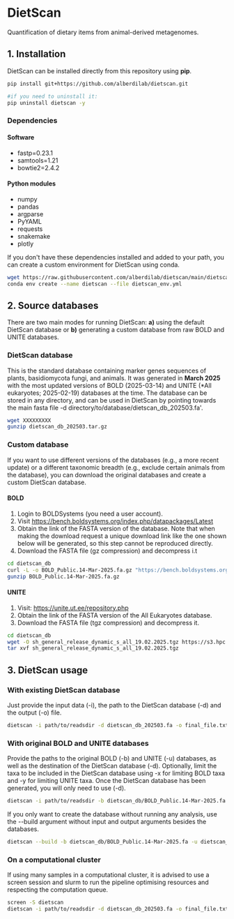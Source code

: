 # DietScan

Quantification of dietary items from animal-derived metagenomes.

## 1. Installation

DietScan can be installed directly from this repository using **pip**.

```sh
pip install git+https://github.com/alberdilab/dietscan.git

#if you need to uninstall it:
pip uninstall dietscan -y
```

### Dependencies

#### Software

- fastp=0.23.1
- samtools=1.21
- bowtie2=2.4.2

#### Python modules

- numpy
- pandas
- argparse
- PyYAML
- requests
- snakemake
- plotly

If you don't have these dependencies installed and added to your path, you can create a custom environment for DietScan using conda.

```sh
wget https://raw.githubusercontent.com/alberdilab/dietscan/main/dietscan_env.yml
conda env create --name dietscan --file dietscan_env.yml
```

## 2. Source databases

There are two main modes for running DietScan: **a)** using the default DietScan database or **b)** generating a custom database from raw BOLD and UNITE databases.

### DietScan database

This is the standard database containing marker genes sequences of plants, basidiomycota fungi, and animals. It was generated in **March 2025** with the most updated versions of BOLD (2025-03-14) and UNITE (*All eukaryotes; 2025-02-19) databases at the time. The database can be stored in any directory, and can be used in DietScan by pointing towards the main fasta file -d directory/to/database/dietscan_db_202503.fa'.

```sh
wget XXXXXXXXX
gunzip dietscan_db_202503.tar.gz
```

### Custom database

If you want to use different versions of the databases (e.g., a more recent update) or a different taxonomic breadth (e.g., exclude certain animals from the database), you can download the original databases and create a custom DietScan database.

#### BOLD

1. Login to BOLDSystems (you need a user account).
2. Visit https://bench.boldsystems.org/index.php/datapackages/Latest
3. Obtain the link of the FASTA version of the database. Note that when making the download request a unique download link like the one shown below will be generated, so this step cannot be reproduced directly.
4. Download the FASTA file (gz compression) and decompress i.t

```sh
cd dietscan_db
curl -L -o BOLD_Public.14-Mar-2025.fa.gz "https://bench.boldsystems.org/index.php/API_Datapackage/fasta?id=BOLD_Public.14-Mar-2025&uid=167dcd55552bc4"
gunzip BOLD_Public.14-Mar-2025.fa.gz
```
#### UNITE

1. Visit: https://unite.ut.ee/repository.php
2. Obtain the link of the FASTA version of the All Eukaryotes database.
3. Download the FASTA file (tgz compression) and decompress it.

```sh
cd dietscan_db
wget -O sh_general_release_dynamic_s_all_19.02.2025.tgz https://s3.hpc.ut.ee/plutof-public/original/b02db549-5f04-43fc-afb6-02888b594d10.tgz
tar xvf sh_general_release_dynamic_s_all_19.02.2025.tgz
```

## 3. DietScan usage

### With existing DietScan database

Just provide the input data (-i), the path to the DietScan database (-d) and the output (-o) file.

```sh
dietscan -i path/to/readsdir -d dietscan_db_202503.fa -o final_file.txt
```

### With original BOLD and UNITE databases

Provide the paths to the original BOLD (-b) and UNITE (-u) databases, as well as the destination of the DietScan database (-d). Optionally, limit the taxa to be included in the DietScan database using -x for limiting BOLD taxa and -y for limiting UNITE taxa. Once the DietScan database has been generated, you will only need to use (-d).

```sh
dietscan -i path/to/readsdir -b dietscan_db/BOLD_Public.14-Mar-2025.fa -u dietscan_db/sh_general_release_dynamic_s_all_19.02.2025.fasta -d dietscan_db/dietscan_db_202305.fa -x k__Animalia -y k__Viridiplantae,p__Basidiomycota -o DietScan_results.txt
```

If you only want to create the database without running any analysis, use the --build argument without input and output arguments besides the databases.

```sh
dietscan --build -b dietscan_db/BOLD_Public.14-Mar-2025.fa -u dietscan_db/sh_general_release_dynamic_s_all_19.02.2025.fasta -d dietscan_db/dietscan_db_202305.fa -x k__Animalia -y k__Viridiplantae,p__Basidiomycota
```

### On a computational cluster

If using many samples in a computational cluster, it is advised to use a screen session and slurm to run the pipeline optimising resources and respecting the computation queue.

```sh
screen -S dietscan
dietscan -i path/to/readsdir -d dietscan_db_202503.fa -o final_file.txt --slurm
```
